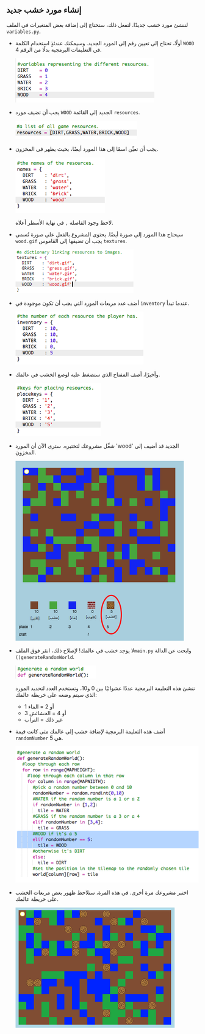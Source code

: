 ## إنشاء مورد خشب جديد

لننشئ مورد خشب جديدًا. لتفعل ذلك، ستحتاج إلى إضافة بعض المتغيرات في الملف `variables.py`.

+ أولًا، تحتاج إلى تعيين رقم إلى المورد الجديد. وسيمكنك عندئذٍ استخدام الكلمة `WOOD` في التعليمات البرمجية بدلًا من الرقم 4.
    
    ![screenshot](images/craft-wood-const.png)

+ يجب أن تضيف مورد `WOOD` الجديد إلى القائمة `resources`.
    
    ![screenshot](images/craft-wood-resources.png)

+ يجب أن تعيِّن اسمًا إلى هذا المورد أيضًا، بحيث يظهر في المخزون.
    
    ![screenshot](images/craft-wood-name.png)
    
    لاحظ وجود الفاصلة `,` في نهاية الأسطر أعلاه.

+ سيحتاج هذا المورد إلى صورة أيضًا. يحتوى المشروع بالفعل على صورة تُسمى `wood.gif` يجب أن تضيفها إلى القاموس `textures`.
    
    ![screenshot](images/craft-wood-texture.png)

+ أضف عدد مربعات المورد التي يجب أن تكون موجودة في `inventory` عندما تبدأ.
    
    ![screenshot](images/craft-wood-inventory.png)

+ وأخيرًا، أضف المفتاح الذي ستضغط عليه لوضع الخشب في عالمك.
    
    ![screenshot](images/craft-wood-placekey.png)

+ شغِّل مشروعك لتختبره. سترى الآن أن المورد 'wood' الجديد قد أضيف إلى المخزون.
    
    ![screenshot](images/craft-wood-test.png)

+ لا يوجد خشب في عالمك! لإصلاح ذلك، انقر فوق الملف`main.py` وابحث عن الدالة `()generateRandomWorld`.
    
    ![screenshot](images/craft-wood-random1.png)
    
    تنشئ هذه التعليمة البرمجية عددًا عشوائيًا بين 0 و10، وتستخدم العدد لتحديد المورد الذي سيتم وضعه على خريطة عالمك:
    
    + 1 أو 2 = الماء
    + 3 أو 4 = الحشائش
    + غير ذلك = التراب

+ أضف هذه التعليمة البرمجية لإضافة خشب إلى عالمك متى كانت قيمة `randomNumber` هي 5.
    
    ![screenshot](images/craft-wood-random2.png)

+ اختبر مشروعك مرة أخرى. في هذه المرة، ستلاحظ ظهور بعض مربعات الخشب على خريطة عالمك.
    
    ![screenshot](images/craft-wood-test2.png)